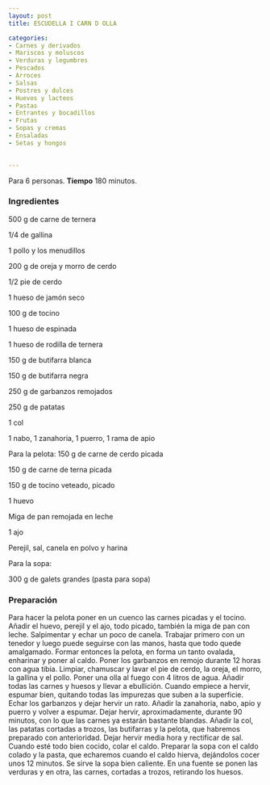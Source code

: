 ```yaml
---
layout: post
title: ESCUDELLA I CARN D OLLA

categories:
- Carnes y derivados
- Mariscos y moluscos
- Verduras y legumbres
- Pescados
- Arroces
- Salsas
- Postres y dulces
- Huevos y lacteos
- Pastas
- Entrantes y bocadillos
- Frutas
- Sopas y cremas
- Ensaladas
- Setas y hongos
 

---
```


Para 6 personas.
<b>Tiempo</b> 180 minutos.

<h3>Ingredientes</h3>

500 g de carne de ternera

1/4 de gallina

1 pollo y los menudillos

200 g de oreja y morro de cerdo

1/2 pie de cerdo

1 hueso de jamón seco

100 g de tocino

1 hueso de espinada

1 hueso de rodilla de ternera

150 g de butifarra blanca

150 g de butifarra negra

250 g de garbanzos remojados

250 g de patatas

1 col

1 nabo, 1 zanahoria, 1 puerro, 1 rama de apio

Para la pelota: 150 g de carne de cerdo picada

150 g de carne de terna picada

150 g de tocino veteado, picado

1 huevo

Miga de pan remojada en leche

1 ajo

Perejil, sal, canela en polvo y harina

Para la sopa:

300 g de galets grandes (pasta para sopa)

<h3>Preparación</h3>

Para hacer la pelota poner en un cuenco las carnes picadas y el tocino. Añadir el huevo, perejil y el ajo, todo picado, también la miga de pan con leche. Salpimentar y echar un poco de canela. Trabajar primero con un tenedor y luego puede seguirse con las manos, hasta que todo quede amalgamado. Formar entonces la pelota, en forma un tanto ovalada, enharinar y poner al caldo. Poner los garbanzos en remojo durante 12 horas con agua tibia. Limpiar, chamuscar y lavar el pie de cerdo, la oreja, el morro, la gallina y el pollo. Poner una olla al fuego con 4 litros de agua. Añadir todas las carnes y huesos y llevar a ebullición. Cuando empiece a hervir, espumar bien, quitando todas las impurezas que suben a la superficie. Echar los garbanzos y dejar hervir un rato. Añadir la zanahoria, nabo, apio y puerro y volver a espumar. Dejar hervir, aproximadamente, durante 90 minutos, con lo que las carnes ya estarán bastante blandas. Añadir la col, las patatas cortadas a trozos, las butifarras y la pelota, que habremos preparado con anterioridad. Dejar hervir media hora y rectificar de sal. Cuando esté todo bien cocido, colar el caldo. Preparar la sopa con el caldo colado y la pasta, que echaremos cuando el caldo hierva, dejándolos cocer unos 12 minutos. Se sirve la sopa bien caliente. En una fuente se ponen las verduras y en otra, las carnes, cortadas a trozos, retirando los huesos.

